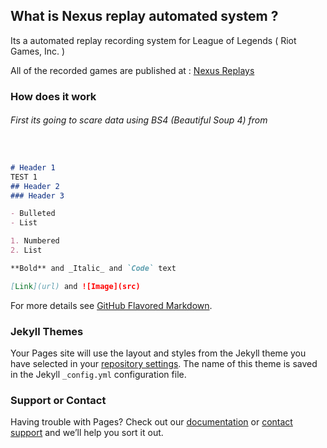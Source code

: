 ## What is Nexus replay automated system ?

Its a automated replay recording system for League of Legends ( Riot Games, Inc. ) 

All of the recorded games are published at : [Nexus Replays](https://www.youtube.com/channel/UCbcrpME8Gf0Swwrk4IupVow/featured)

### How does it work

###### First its going to scare data using BS4 (Beautiful Soup 4) from 

```markdown


# Header 1
TEST 1
## Header 2
### Header 3

- Bulleted
- List

1. Numbered
2. List

**Bold** and _Italic_ and `Code` text

[Link](url) and ![Image](src)
```

For more details see [GitHub Flavored Markdown](https://guides.github.com/features/mastering-markdown/).

### Jekyll Themes

Your Pages site will use the layout and styles from the Jekyll theme you have selected in your [repository settings](https://github.com/silvdoche/NexusR/settings/pages). The name of this theme is saved in the Jekyll `_config.yml` configuration file.

### Support or Contact

Having trouble with Pages? Check out our [documentation](https://docs.github.com/categories/github-pages-basics/) or [contact support](https://support.github.com/contact) and we’ll help you sort it out.
